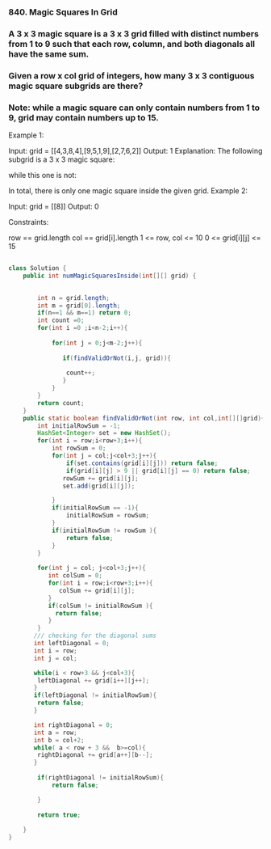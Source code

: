 ### 840. Magic Squares In Grid

### A 3 x 3 magic square is a 3 x 3 grid filled with distinct numbers from 1 to 9 such that each row, column, and both diagonals all have the same sum.

### Given a row x col grid of integers, how many 3 x 3 contiguous magic square subgrids are there?

### Note: while a magic square can only contain numbers from 1 to 9, grid may contain numbers up to 15.

 

Example 1:


Input: grid = [[4,3,8,4],[9,5,1,9],[2,7,6,2]]
Output: 1
Explanation: 
The following subgrid is a 3 x 3 magic square:

while this one is not:

In total, there is only one magic square inside the given grid.
Example 2:

Input: grid = [[8]]
Output: 0
 

Constraints:

row == grid.length
col == grid[i].length
1 <= row, col <= 10
0 <= grid[i][j] <= 15


```java

class Solution {
    public int numMagicSquaresInside(int[][] grid) {

        
        int n = grid.length;
        int m = grid[0].length;
        if(n==1 && m==1) return 0;
        int count =0;
        for(int i =0 ;i<n-2;i++){
           
            for(int j = 0;j<m-2;j++){
               
               if(findValidOrNot(i,j, grid)){
                
                count++;
               }
            }
        }
        return count;
    }
    public static boolean findValidOrNot(int row, int col,int[][]grid){
        int initialRowSum = -1;
        HashSet<Integer> set = new HashSet();
        for(int i = row;i<row+3;i++){
            int rowSum = 0;
            for(int j = col;j<col+3;j++){
                if(set.contains(grid[i][j])) return false;
                if(grid[i][j] > 9 || grid[i][j] == 0) return false;
               rowSum += grid[i][j];
               set.add(grid[i][j]);

            }
            if(initialRowSum == -1){
                initialRowSum = rowSum;
            }
            if(initialRowSum != rowSum ){
                return false;
            }
        }
        
        for(int j = col; j<col+3;j++){
           int colSum = 0;
           for(int i = row;i<row+3;i++){
              colSum += grid[i][j];
           }
           if(colSum != initialRowSum ){
             return false;
           }
        }
       /// checking for the diagonal sums 
       int leftDiagonal = 0;
       int i = row;
       int j = col;

       while(i < row+3 && j<col+3){
        leftDiagonal += grid[i++][j++];
       }
       if(leftDiagonal != initialRowSum){
        return false;
       }

       int rightDiagonal = 0;
       int a = row;
       int b = col+2;
       while( a < row + 3 &&  b>=col){
        rightDiagonal += grid[a++][b--];
       }
           
        if(rightDiagonal != initialRowSum){
            return false;

        }
        
        return true;
       
    }
}
```